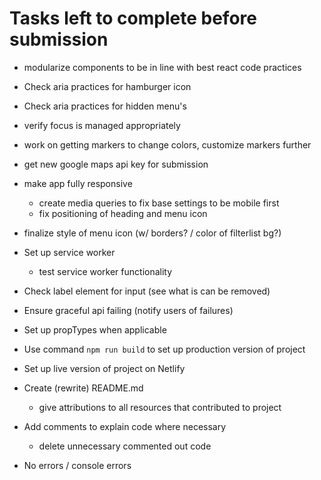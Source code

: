 # Tasks left to complete before submission
- modularize components to be in line with best react code practices

- Check aria practices for hamburger icon

- Check aria practices for hidden menu's

- verify focus is managed appropriately

- work on getting markers to change colors, customize markers further

- get new google maps api key for submission

- make app fully responsive
	- create media queries to fix base settings to be mobile first
	- fix positioning of heading and menu icon

- finalize style of menu icon (w/ borders? / color of filterlist bg?)

- Set up service worker
	- test service worker functionality

- Check label element for input (see what is can be removed)

- Ensure graceful api failing (notify users of failures)

- Set up propTypes when applicable

- Use command ```npm run build``` to set up production version of project

- Set up live version of project on Netlify

- Create (rewrite) README.md
	- give attributions to all resources that contributed to project

- Add comments to explain code where necessary
	- delete unnecessary commented out code

- No errors / console errors